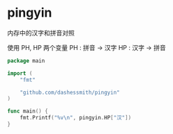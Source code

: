 # pingyin

内存中的汉字和拼音对照

使用 PH, HP 两个变量
PH : 拼音 -> 汉字
HP : 汉字 -> 拼音

```go
package main

import (
	"fmt"

	"github.com/dashessmith/pingyin"
)

func main() {
	fmt.Printf("%v\n", pingyin.HP["汉"])
}
```
